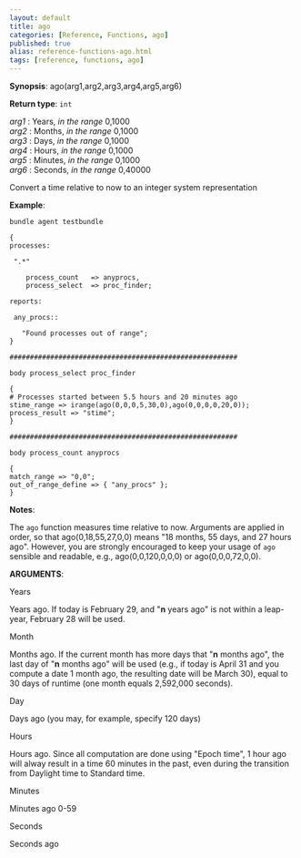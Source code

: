 ```yaml
---
layout: default
title: ago
categories: [Reference, Functions, ago]
published: true
alias: reference-functions-ago.html
tags: [reference, functions, ago]
---
```




**Synopsis**: ago(arg1,arg2,arg3,arg4,arg5,arg6) 

**Return type**: `int`

  
 *arg1* : Years, *in the range* 0,1000   
 *arg2* : Months, *in the range* 0,1000   
 *arg3* : Days, *in the range* 0,1000   
 *arg4* : Hours, *in the range* 0,1000   
 *arg5* : Minutes, *in the range* 0,1000   
 *arg6* : Seconds, *in the range* 0,40000   

Convert a time relative to now to an integer system representation

**Example**:  
   

```cf3
bundle agent testbundle

{
processes:

 ".*"

    process_count   => anyprocs,
    process_select  => proc_finder;

reports:

 any_procs::

   "Found processes out of range";
}

########################################################

body process_select proc_finder

{
# Processes started between 5.5 hours and 20 minutes ago
stime_range => irange(ago(0,0,0,5,30,0),ago(0,0,0,0,20,0));
process_result => "stime";
}

########################################################

body process_count anyprocs

{
match_range => "0,0";
out_of_range_define => { "any_procs" };
}
```

**Notes**:  
   

The `ago` function measures time relative to now. Arguments are applied
in order, so that ago(0,18,55,27,0,0) means "18 months, 55 days, and 27
hours ago". However, you are strongly encouraged to keep your usage of
`ago` sensible and readable, e.g., ago(0,0,120,0,0,0) or
ago(0,0,0,72,0,0).

**ARGUMENTS**:

Years

Years ago. If today is February 29, and "**n** years ago" is not within
a leap-year, February 28 will be used.   

Month

Months ago. If the current month has more days that "**n** months ago",
the last day of "**n** months ago" will be used (e.g., if today is April
31 and you compute a date 1 month ago, the resulting date will be March
30), equal to 30 days of runtime (one month equals 2,592,000 seconds).
  

Day

Days ago (you may, for example, specify 120 days)   

Hours

Hours ago. Since all computation are done using "Epoch time", 1 hour ago
will alway result in a time 60 minutes in the past, even during the
transition from Daylight time to Standard time.   

Minutes

Minutes ago 0-59   

Seconds

Seconds ago
